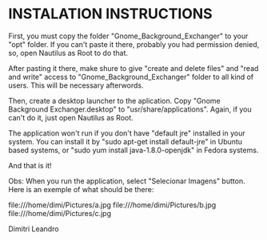 # INSTALATION INSTRUCTIONS

First, you must copy the folder "Gnome_Background_Exchanger" to your "opt" folder. If you can't paste it there, probably you had permission denied, so, open Nautilus as Root to do that.

After pasting it there, make shure to give "create and delete files" and "read and write" access to "Gnome_Background_Exchanger" folder to all kind of users. This will be necessary afterwords.

Then, create a desktop launcher to the aplication. Copy "Gnome Background Exchanger.desktop" to "usr/share/applications". Again, if you can't do it, just open Nautilus as Root.

The application won't run if you don't have "default jre" installed in your system. You can install it by "sudo apt-get install default-jre" in Ubuntu based systems, or "sudo yum install java-1.8.0-openjdk" in Fedora systems.

And that is it!

Obs: When you run the application, select "Selecionar Imagens" button. Here is an exemple of what should be there:

file:///home/dimi/Pictures/a.jpg
file:///home/dimi/Pictures/b.jpg
file:///home/dimi/Pictures/c.jpg

Dimitri Leandro

